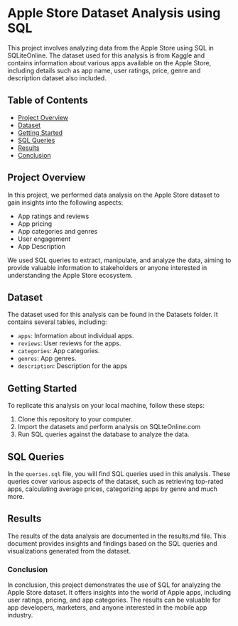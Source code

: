 # Apple Store Dataset Analysis using SQL

This project involves analyzing data from the Apple Store using SQL in SQLiteOnline. The dataset used for this analysis is from Kaggle and contains information about various apps available on the Apple Store, including details such as app name, user ratings, price, genre and description dataset also included.

## Table of Contents

- [Project Overview](#project-overview)
- [Dataset](#dataset)
- [Getting Started](#getting-started)
- [SQL Queries](#sql-queries)
- [Results](#results)
- [Conclusion](#conclusion)

## Project Overview

In this project, we performed data analysis on the Apple Store dataset to gain insights into the following aspects:

- App ratings and reviews
- App pricing
- App categories and genres
- User engagement
- App Description

We used SQL queries to extract, manipulate, and analyze the data, aiming to provide valuable information to stakeholders or anyone interested in understanding the Apple Store ecosystem.

## Dataset

The dataset used for this analysis can be found in the Datasets folder. It contains several tables, including:

- `apps`: Information about individual apps.
- `reviews`: User reviews for the apps.
- `categories`: App categories.
- `genres`: App genres.
- `description`: Description for the apps

## Getting Started

To replicate this analysis on your local machine, follow these steps:

1. Clone this repository to your computer.
2. Import the datasets and perform analysis on SQLteOnline.com
3. Run SQL queries against the database to analyze the data.

## SQL Queries

In the `queries.sql` file, you will find SQL queries used in this analysis. These queries cover various aspects of the dataset, such as retrieving top-rated apps, calculating average prices, categorizing apps by genre and much more.

## Results

The results of the data analysis are documented in the results.md file. This document provides insights and findings based on the SQL queries and visualizations generated from the dataset.

### Conclusion

In conclusion, this project demonstrates the use of SQL for analyzing the Apple Store dataset. It offers insights into the world of Apple apps, including user ratings, pricing, and app categories. The results can be valuable for app developers, marketers, and anyone interested in the mobile app industry.

